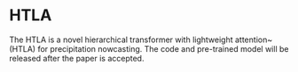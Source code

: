 # HTLA
The HTLA is a novel hierarchical transformer with lightweight attention~(HTLA)  for precipitation nowcasting. The code and pre-trained model will be released after the paper is accepted.
